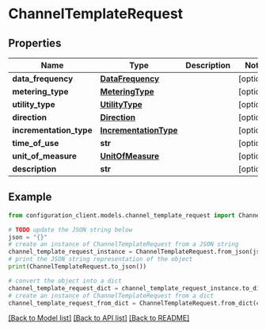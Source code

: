 # ChannelTemplateRequest


## Properties

Name | Type | Description | Notes
------------ | ------------- | ------------- | -------------
**data_frequency** | [**DataFrequency**](DataFrequency.md) |  | [optional] 
**metering_type** | [**MeteringType**](MeteringType.md) |  | [optional] 
**utility_type** | [**UtilityType**](UtilityType.md) |  | [optional] 
**direction** | [**Direction**](Direction.md) |  | [optional] 
**incrementation_type** | [**IncrementationType**](IncrementationType.md) |  | [optional] 
**time_of_use** | **str** |  | [optional] 
**unit_of_measure** | [**UnitOfMeasure**](UnitOfMeasure.md) |  | [optional] 
**description** | **str** |  | [optional] 

## Example

```python
from configuration_client.models.channel_template_request import ChannelTemplateRequest

# TODO update the JSON string below
json = "{}"
# create an instance of ChannelTemplateRequest from a JSON string
channel_template_request_instance = ChannelTemplateRequest.from_json(json)
# print the JSON string representation of the object
print(ChannelTemplateRequest.to_json())

# convert the object into a dict
channel_template_request_dict = channel_template_request_instance.to_dict()
# create an instance of ChannelTemplateRequest from a dict
channel_template_request_from_dict = ChannelTemplateRequest.from_dict(channel_template_request_dict)
```
[[Back to Model list]](../README.md#documentation-for-models) [[Back to API list]](../README.md#documentation-for-api-endpoints) [[Back to README]](../README.md)


